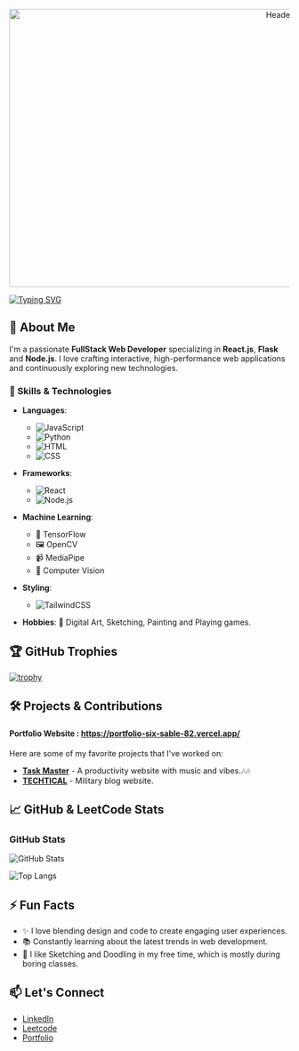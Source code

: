 <p align="center">
  <img src="https://github.com/user-attachments/assets/986b0701-2399-48f0-9061-073f6a3bff89" alt="Header Image" width="1000" height="500">
</p>


[![Typing SVG](https://readme-typing-svg.demolab.com?font=Roboto+Mono&weight=500&size=30&letterSpacing=1px&duration=3000&pause=1000&color=168EF7&vCenter=true&random=true&width=800&height=80&lines=Hi!+I+am+Saptarshi+Mandal+...%F0%9F%91%8B;An+aspiring+Fullstack+Web+Developer)](https://git.io/typing-svg)


## 🚀 About Me
I'm a passionate **FullStack Web Developer** specializing in **React.js**, **Flask** and **Node.js**. I love crafting interactive, high-performance web applications and continuously exploring new technologies.

### 🌟 Skills & Technologies
- **Languages**: 
  - ![JavaScript](https://img.shields.io/badge/-JavaScript-F7DF1E?logo=javascript&logoColor=black&style=flat) 
  - ![Python](https://img.shields.io/badge/-Python-3776AB?logo=python&logoColor=white&style=flat) 
  - ![HTML](https://img.shields.io/badge/-HTML5-E34F26?logo=html5&logoColor=white&style=flat) 
  - ![CSS](https://img.shields.io/badge/-CSS3-1572B6?logo=css3&logoColor=white&style=flat)

- **Frameworks**: 
  - ![React](https://img.shields.io/badge/-React-61DAFB?logo=react&logoColor=white&style=flat) 
  - ![Node.js](https://img.shields.io/badge/-Node.js-339933?logo=nodedotjs&logoColor=white&style=flat)

- **Machine Learning**: 
  - 🤖 TensorFlow 
  - 🖼️ OpenCV 
  - 📹 MediaPipe 
  - 🧠 Computer Vision 

- **Styling**: 
  - ![TailwindCSS](https://img.shields.io/badge/-TailwindCSS-38B2AC?logo=tailwind-css&logoColor=white&style=flat)
  
- **Hobbies**: 🎨 Digital Art, Sketching, Painting and Playing games.

## 🏆 GitHub Trophies
[![trophy](https://github-profile-trophy.vercel.app/?username=Saptarshi-108&theme=dracula&no-frame=false&no-bg=true&margin-w=15&column=7)](https://github.com/ryo-ma/github-profile-trophy)


## 🛠️ Projects & Contributions

#### Portfolio Website : https://portfolio-six-sable-82.vercel.app/


Here are some of my favorite projects that I've worked on:

- [**Task Master**](https://task-master-virid-five.vercel.app/) - A productivity website with music and vibes.🎶🎶
- [**TECHTICAL**](https://techtical.vercel.app/) - Military blog website.


## 📈 GitHub & LeetCode Stats

### GitHub Stats
![GitHub Stats](https://github-readme-stats.vercel.app/api?username=SaptarshiM&show_icons=true&theme=radical)

![Top Langs](https://github-readme-stats.vercel.app/api/top-langs/?username=Saptarshi-108&layout=compact)

## ⚡ Fun Facts
- ✨ I love blending design and code to create engaging user experiences.
- 📚 Constantly learning about the latest trends in web development.
- 🎨 I like Sketching and Doodling in my free time, which is mostly during boring classes.

## 📫 Let's Connect
- [LinkedIn](https://www.linkedin.com/in/saptarshi-mandal-90a29a28a)
- [Leetcode](https://leetcode.com/u/LoneWolf_108/)
- [Portfolio](https://portfolio-six-sable-82.vercel.app/)


